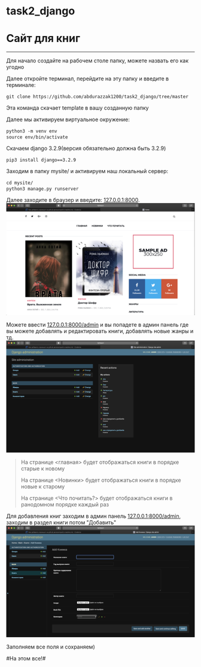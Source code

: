 # task2_django
# Cайт для книг

---
Для начало создайте на рабочем столе папку, можете назвать его как угодно

Далее откройте терминал, перейдите на эту папку и введите в терминале:
```
git clone https://github.com/abdurazzak1200/task2_django/tree/master
```
Эта команда скачает template в вашу созданную папку

Далее мы активируем виртуальное окружение:
```
python3 -m venv env
source env/bin/activate
```

Скачаем django 3.2.9(версия обязательно должна быть 3.2.9)
```
pip3 install django==3.2.9
```

Заходим в папку mysite/ и активируем наш локальный сервер:
```
cd mysite/
python3 manage.py runserver
```


Далее заходите в браузер и введите: [127.0.0.1:8000](127.0.0.1:8000).
![alt text](mysite/static/img/screen.jpg "Скрин сайта")



Можете ввести [127.0.0.1:8000/admin](127.0.0.1:8000/admin) и вы попадете в админ панель где вы можете добавлять
и редактировать книги, добавлять новые жанры и тд.
![alt text](mysite/static/img/screen3.jpg "Скрин сайта")

>На странице <главная> будет отображаться книги в порядке старые к новому
> 
>На странице <Новинки> будет отображаться книги в порядке новые к старому
> 
>На странице <Что почитать?> будет отображаться книги в ранодомном порядке каждый раз


Для добавления книг заходим в админ панель [127.0.0.1:8000/admin](127.0.0.1:8000/admin), заходим
в раздел книги потом "Добавить"
![alt text](mysite/static/img/screen2.jpg "Скрин сайта")

Заполняем все поля и сохраняем)

#На этом все!#




